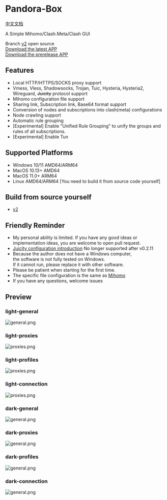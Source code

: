 # Pandora-Box
[中文文档](https://github.com/snakem982/Pandora-Box/blob/main/README-CN.md)

A Simple Mihomo/Clash.Meta/Clash GUI

Branch [v2](https://github.com/snakem982/Pandora-Box/tree/v2) open source
<br>
[Download the latest APP](https://github.com/snakem982/Pandora-Box/releases/latest)
<br>
[Download the prerelease APP](https://github.com/snakem982/Pandora-Box/releases/tag/Prerelease-v2)



## Features

- Local HTTP/HTTPS/SOCKS proxy support
- Vmess, Vless, Shadowsocks, Trojan, Tuic, Hysteria, Hysteria2, Wireguard, ~~Juicity~~ protocol support
- Mihomo configuration file support
- Sharing link, Subscription link, Base64 format support
- Conversion of nodes and subscriptions into clash(meta) configurations
- Node crawling support
- Automatic rule grouping
- [Experimental] Enable "Unified Rule Grouping" to unify the groups and rules of all subscriptions.
- [Experimental] Enable Tun

##  Supported Platforms
- Windows 10/11 AMD64/ARM64
- MacOS 10.13+ AMD64
- MacOS 11.0+ ARM64
- Linux AMD64/ARM64 [You need to build it from source code yourself]

## Build from source yourself
- [v2](https://github.com/snakem982/Pandora-Box/tree/v2)

## Friendly Reminder
- My personal ability is limited. If you have any good ideas or implementation ideas, you are welcome to open pull request.
- [Juicity configuration introduction](https://github.com/snakem982/Pandora-Box/blob/main/Juicity.md) No longer supported after v0.2.11
- Because the author does not have a Windows computer, <br>the software is not fully tested on Windows. <br>If it cannot run, please replace it with other software.
- Please be patient when starting for the first time.
- The specific file configuration is the same as [Mihomo](https://wiki.metacubex.one/config/)
- If you have any questions, welcome issues

## Preview
### light-general
![general.png](img%2F1.png)
### light-proxies
![proxies.png](img%2F2.png)
### light-profiles
![proxies.png](img%2F3.png)
### light-connection
![proxies.png](img%2F4.png)
### dark-general
![general.png](img%2Fdark1.png)
### dark-proxies
![general.png](img%2Fdark2.png)
### dark-profiles
![general.png](img%2Fdark3.png)
### dark-connection
![general.png](img%2Fdark4.png)
